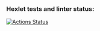 ### Hexlet tests and linter status:
[![Actions Status](https://github.com/TeamOnchik/frontend-project-11/actions/workflows/hexlet-check.yml/badge.svg)](https://github.com/TeamOnchik/frontend-project-11/actions)